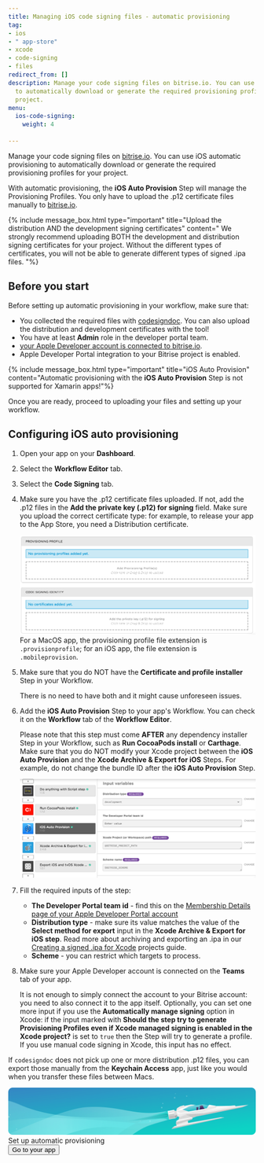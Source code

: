 ```yaml
---
title: Managing iOS code signing files - automatic provisioning
tag:
- ios
- " app-store"
- xcode
- code-signing
- files
redirect_from: []
description: Manage your code signing files on bitrise.io. You can use iOS automatic provisioning
  to automatically download or generate the required provisioning profiles for your
  project.
menu:
  ios-code-signing:
    weight: 4

---
```

Manage your code signing files on [bitrise.io](https://www.bitrise.io). You can use iOS automatic provisioning to automatically download or generate the required provisioning profiles for your project.

With automatic provisioning, the **iOS Auto Provision** Step will manage the Provisioning Profiles. You only have to upload the .p12 certificate files manually to [bitrise.io](https://www.bitrise.io).

{% include message_box.html type="important" title="Upload the distribution AND the development signing certificates" content=" We strongly recommend uploading BOTH the development and distribution signing certificates for your project. Without the different types of certificates, you will not be able to generate different types of signed .ipa files. "%}

## Before you start

Before setting up automatic provisioning in your workflow, make sure that:

* You collected the required files with [codesigndoc](https://github.com/bitrise-tools/codesigndoc). You can also upload the distribution and development certificates with the tool!
* You have at least **Admin** role in the developer portal team.
* [your Apple Developer account is connected to bitrise.io](/getting-started/connecting-apple-dev-account/).
* Apple Developer Portal integration to your Bitrise project is enabled.

{% include message_box.html type="important" title="iOS Auto Provision" content="Automatic provisioning with the **iOS Auto Provision** Step is not supported for Xamarin apps!"%}

Once you are ready, proceed to uploading your files and setting up your workflow.

## Configuring iOS auto provisioning

1. Open your app on your **Dashboard**.
2. Select the **Workflow Editor** tab.
3. Select the **Code Signing** tab.
4. Make sure you have the .p12 certificate files uploaded.
   If not, add the .p12 files in the **Add the private key (.p12) for signing** field. Make sure you upload the correct certificate type: for example, to release your app to the App Store, you need a Distribution certificate.

   ![Uploading certificates and Provisioning Profiles](/img/code-signing/ios-code-signing/provisioning-and-certificate-upload.png)
   For a MacOS app, the provisioning profile file extension is `.provisionprofile`; for an iOS app, the file extension is `.mobileprovision`.
5. Make sure that you do NOT have the **Certificate and profile installer** Step in your Workflow. 

   There is no need to have both and it might cause unforeseen issues.
6. Add the **iOS Auto Provision** Step to your app's Workflow.
   You can check it on the **Workflow** tab of the **Workflow Editor**.

   Please note that this step must come **AFTER** any dependency installer Step in your Workflow, such as **Run CocoaPods install** or **Carthage**. Make sure that you do NOT modify your Xcode project between the **iOS Auto Provision** and the **Xcode Archive & Export for iOS** Steps. For example, do not change the bundle ID after the **iOS Auto Provision** Step.

   ![iOS Auto Provisioning in your workflow](/img/code-signing/ios-code-signing/workflow-with-auto-prov.png)
7. Fill the required inputs of the step:
   * **The Developer Portal team id** - find this on the [Membership Details page of your Apple Developer Portal account](https://developer.apple.com/account/#/membership)
   * **Distribution type** - make sure its value matches the value of the **Select method for export** input in the **Xcode Archive & Export for iOS step**. Read more about archiving and exporting an .ipa in our [Creating a signed .ipa for Xcode](/code-signing/ios-code-signing/create-signed-ipa-for-xcode/) projects guide.
   * **Scheme** - you can restrict which targets to process.
8. Make sure your Apple Developer account is connected on the **Teams** tab of your app.

   It is not enough to simply connect the account to your Bitrise account: you need to also connect it to the app itself.
Optionally, you can set one more input if you use the **Automatically manage signing** option in Xcode: if the input marked with **Should the step try to generate Provisioning Profiles even if Xcode managed signing is enabled in the Xcode project?** is set to `true` then the Step will try to generate a profile. If you use manual code signing in Xcode, this input has no effect.

If `codesigndoc` does not pick up one or more distribution .p12 files, you can export those manually from the **Keychain Access** app, just like you would when you transfer these files between Macs.

<div class="banner">
<img src="/assets/images/banner-bg-888x170.png" style="border: none;">
<div class="deploy-text">Set up automatic provisioning</div>
<a target="_blank" href="https://app.bitrise.io/dashboard/builds"><button class="button">Go to your app</button></a>
</div>
